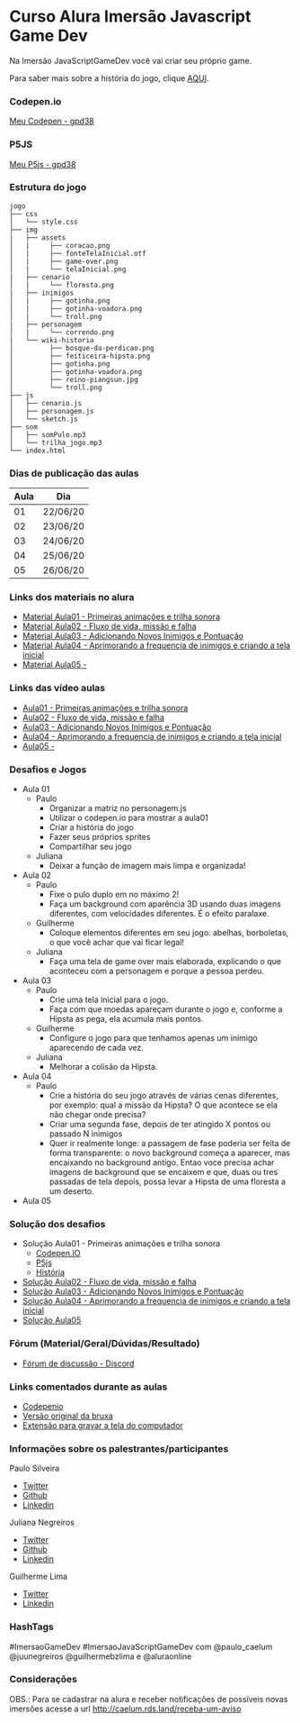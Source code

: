 # Curso Alura Imersão Javascript Game Dev
Na Imersão JavaScriptGameDev você vai criar seu próprio game.

Para saber mais sobre a história do jogo, clique [AQUI](https://github.com/gpd38/cursoAluraImersaoJavaScriptGameDev/wiki/historia).

### Codepen.io

[Meu Codepen - gpd38](https://codepen.io/gpd38/pens/public?grid_type=list)

### P5JS

[Meu P5js - gpd38](https://editor.p5js.org/gpd38/sketches)

### Estrutura do jogo

```
jogo
├── css
│   └── style.css
├── img
|   ├── assets
│   |	  ├── coracao.png
│   |	  ├── fonteTelaInicial.otf
│   |	  ├── game-over.png
│   |	  └── telaInicial.png
|   ├── cenario
│   |	  └── floresta.png
|   ├── inimigos
│   |	  ├── gotinha.png
│   |	  ├── gotinha-voadora.png
│   |	  └── troll.png
|   ├── personagem
│   |	  └── correndo.png
|   └── wiki-historia
│    	  ├── bosque-da-perdicao.png
│   	  ├── feiticeira-hipsta.png
│   	  ├── gotinha.png
│   	  ├── gotinha-voadora.png
│   	  ├── reino-piangsun.jpg
│   	  └── troll.png
├── js
│   ├── cenario.js
│   ├── personagem.js
│   └── sketch.js
├── som
│   ├── somPulo.mp3
│   └── trilha_jogo.mp3
└── index.html
```

### Dias de publicação das aulas
Aula|Dia
----|----
01|22/06/20
02|23/06/20
03|24/06/20
04|25/06/20
05|26/06/20

### Links dos materiais no alura
- [Material Aula01 - Primeiras animações e trilha sonora](https://www.alura.com.br/imersao-gamedev-javascript/aula01-game-personagem-animacao?utm_campaign=imersao_js_gamedev_aula_01&utm_medium=email&utm_source=RD+Station)
- [Material Aula02 - Fluxo de vida, missão e falha](https://www.alura.com.br/imersao-gamedev-javascript/aula02-inimigo-movimentacao-e-gravidade?utm_campaign=imersao_js_gamedev_aula_02&utm_medium=email&utm_source=RD+Station)
- [Material Aula03 - Adicionando Novos Inimigos e Pontuação](https://www.alura.com.br/imersao-gamedev-javascript/aula03-mapas-texto-e-power-ups?utm_campaign=imersao_js_gamedev_aula_03&utm_medium=email&utm_source=RD+Station)
- [Material Aula04 - Aprimorando a frequencia de inimigos e criando a tela inicial](https://www.alura.com.br/imersao-gamedev-javascript/aula04-estado-e-cenas)
- [Material Aula05 - ](#)

### Links das vídeo aulas
- [Aula01 - Primeiras animações e trilha sonora](https://www.youtube.com/watch?v=8glxH8aS7ko)
- [Aula02 - Fluxo de vida, missão e falha](https://www.youtube.com/watch?v=tlkOFTWIrCo)
- [Aula03 - Adicionando Novos Inimigos e Pontuação](https://www.youtube.com/watch?v=IuVlkxZd4GE)
- [Aula04 - Aprimorando a frequencia de inimigos e criando a tela inicial](https://www.youtube.com/watch?v=2nETUc4MCZo)
- [Aula05 - ](#)

### Desafios e Jogos
- Aula 01 
	- Paulo
		- Organizar a matriz no personagem.js
		- Utilizar o codepen.io para mostrar a aula01
		- Criar a história do jogo
		- Fazer seus próprios sprites
		- Compartilhar seu jogo
	- Juliana
		- Deixar a função de imagem mais limpa e organizada!
- Aula 02
	- Paulo
		- Fixe o pulo duplo em no máximo 2!
		- Faça um background com aparência 3D usando duas imagens diferentes, com velocidades diferentes. É o efeito paralaxe. 
	- Guilherme
		- Coloque elementos diferentes em seu jogo: abelhas, borboletas, o que você achar que vai ficar legal!
	- Juliana
		- Faça uma tela de game over mais elaborada, explicando o que aconteceu com a personagem e porque a pessoa perdeu.
- Aula 03
	- Paulo
		- Crie uma tela inicial para o jogo.
		- Faça com que moedas apareçam durante o jogo e, conforme a Hipsta as pega, ela acumula mais pontos.
	- Guilherme
		- Configure o jogo para que tenhamos apenas um inimigo aparecendo de cada vez.
	- Juliana
		- Melhorar a colisão da Hipsta.
- Aula 04
	- Paulo
		- Crie a história do seu jogo através de várias cenas diferentes, por exemplo: qual a missão da Hipsta? O que acontece se ela não chegar onde precisa?
		- Criar uma segunda fase, depois de ter atingido X pontos ou passado N inimigos
		- Quer ir realmente longe: a passagem de fase poderia ser feita de forma transparente: o novo background começa a aparecer, mas encaixando no background antigo. Entao voce precisa achar imagens de background que se encaixem e que, duas ou tres passadas de tela depois, possa levar a Hipsta de uma floresta a um deserto.
- Aula 05

### Solução dos desafios
- Solução Aula01 - Primeiras animações e trilha sonora
	- [Codepen.IO](https://codepen.io/gpd38/pen/LYGyYye?editors=0010)
	- [P5js](https://editor.p5js.org/gpd38/sketches/EWkW1cKJJ)
	- [História](https://github.com/gpd38/cursoAluraImersaoJavaScriptGameDev/wiki/historia)
- [Solução Aula02 - Fluxo de vida, missão e falha](#)
- [Solução Aula03 - Adicionando Novos Inimigos e Pontuação](#)
- [Solução Aula04 - Aprimorando a frequencia de inimigos e criando a tela inicial](#)
- [Solução Aula05  ](#)

### Fórum (Material/Geral/Dúvidas/Resultado)
- [Fórum de discussão - Discord](https://discord.com/invite/9JVnPhd)

### Links comentados durante as aulas
- [Codepenio](https://codepen.io/)
- [Versão original da bruxa](https://pipoya.itch.io/pipoya-free-2d-game-character-sprites)
- [Extensão para gravar a tela do computador](https://chrome.google.com/webstore/detail/screencastify-screen-vide/mmeijimgabbpbgpdklnllpncmdofkcpn)

### Informações sobre os palestrantes/participantes

Paulo Silveira
* [Twitter](https://twitter.com/paulo_caelum)
* [Github](https://github.com/peas)
* [Linkedin](https://www.linkedin.com/in/paulosilveira/)

Juliana Negreiros
* [Twitter](https://twitter.com/juunegreiros)
* [Github](https://github.com/juunegreiros)
* [Linkedin](https://www.linkedin.com/in/juliananegreiros/)
  
Guilherme Lima
* [Twitter](https://twitter.com/guilhermebzlima)
* [Linkedin](https://www.linkedin.com/in/guilherme-lima-458925178/)

### HashTags

#ImersaoGameDev #ImersaoJavaScriptGameDev com @paulo_caelum @juunegreiros @guilhermebzlima e @aluraonline

### Considerações

OBS.: Para se cadastrar na alura e receber notificações de possíveis novas imersões acesse a url http://caelum.rds.land/receba-um-aviso
